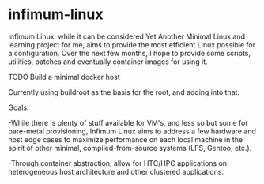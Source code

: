 # infimum-linux

Infimum Linux, while it can be considered Yet Another Minimal Linux and learning project for me, aims to provide the most efficient Linux possible for a configuration. Over the next few months, I hope to provide some scripts, utilities, patches and eventually container images for using it.

TODO
Build a minimal docker host

Currently using buildroot as the basis for the root, and adding into that.

Goals:

-While there is plenty of stuff available for VM's, and less so but some for bare-metal provisioning, Infimum Linux aims to address a few hardware and host edge cases to maximize performance on each local machine in the spirit of other minimal, compiled-from-source systems (LFS, Gentoo, etc.).

-Through container abstraction, allow for HTC/HPC applications on heterogeneous host architecture and other clustered applications.
